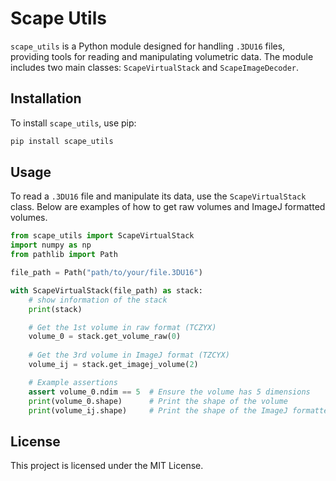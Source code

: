 # Scape Utils

`scape_utils` is a Python module designed for handling `.3DU16` files, providing tools for reading and manipulating volumetric data. The module includes two main classes: `ScapeVirtualStack` and `ScapeImageDecoder`.

## Installation

To install `scape_utils`, use pip:

```bash
pip install scape_utils
```

## Usage

To read a `.3DU16` file and manipulate its data, use the `ScapeVirtualStack` class. Below are examples of how to get raw volumes and ImageJ formatted volumes.

```python
from scape_utils import ScapeVirtualStack
import numpy as np
from pathlib import Path

file_path = Path("path/to/your/file.3DU16")

with ScapeVirtualStack(file_path) as stack:
    # show information of the stack
    print(stack)

    # Get the 1st volume in raw format (TCZYX)
    volume_0 = stack.get_volume_raw(0)
    
    # Get the 3rd volume in ImageJ format (TZCYX)
    volume_ij = stack.get_imagej_volume(2)

    # Example assertions
    assert volume_0.ndim == 5  # Ensure the volume has 5 dimensions
    print(volume_0.shape)      # Print the shape of the volume
    print(volume_ij.shape)     # Print the shape of the ImageJ formatted volume
```

## License

This project is licensed under the MIT License.
